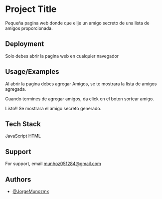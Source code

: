 # Project Title

Pequeña pagina web donde que elije un amigo secreto de una lista de amigos proporcionada.


## Deployment

Solo debes abrir la pagina web en cualquier navegador


## Usage/Examples

Al abrir la pagina debes agregar Amigos, se te mostrara la lista de amigos agregada.

Cuando termines de agregar amigos, da click en el boton sortear amigo.

Listo!! Se mostrara el amigo secreto generado.


## Tech Stack

JavaScript
HTML


## Support

For support, email munhoz051284@gmail.com


## Authors

- [@JorgeMunozmx](https://www.github.com/JorgeMunozmx)
